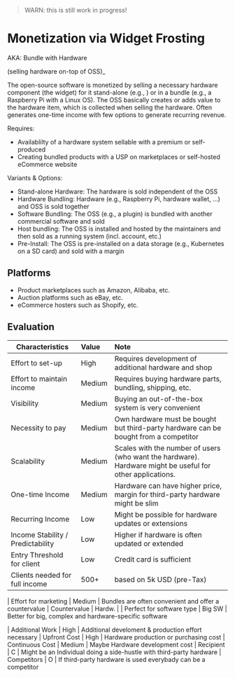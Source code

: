 > WARN: this is still work in progress!

# Monetization via Widget Frosting
AKA: Bundle with Hardware

(selling hardware on-top of OSS)_

The open-source software is monetized by selling a necessary hardware component (the widget) for it stand-alone (e.g., ) or in a bundle (e.g., a Raspberry Pi with a Linux OS). The OSS basically creates or adds value to the hardware item, which is collected when selling the hardware. Often generates one-time income with few options to generate recurring revenue.

Requires:
* Availablilty of a hardware system sellable with a premium or self-produced
* Creating bundled products with a USP on marketplaces or self-hosted eCommerce website

Variants & Options:
* Stand-alone Hardware: The hardware is sold independent of the OSS
* Hardware Bundling: Hardware (e.g., Raspberry Pi, hardware wallet, ...) and OSS is sold together
* Software Bundling: The OSS (e.g., a plugin) is bundled with another commercial software and sold
* Host bundling: The OSS is installed and hosted by the maintainers and then sold as a running system (incl. account, etc.)
* Pre-Install: The OSS is pre-installed on a data storage (e.g., Kubernetes on a SD card) and sold with a margin

## Platforms
* Product marketplaces such as Amazon, Alibaba, etc.
* Auction platforms such as eBay, etc.
* eCommerce hosters such as Shopify, etc.

## Evaluation

| Characteristics                   | Value  | Note |
| --------------------------------- |:------ |:---- |
| Effort to set-up                  | High   | Requires development of additional hardware and shop
| Effort to maintain income         | Medium | Requires buying hardware parts, bundling, shipping, etc.
| Visibility                        | Medium | Buying an out-of-the-box system is very convenient
| Necessity to pay                  | Medium | Own hardware must be bought but third-party hardware can be bought from a competitor
| Scalability                       | Medium | Scales with the number of users (who want the hardware). Hardware might be useful for other applications.
| One-time Income                   | Medium | Hardware can have higher price, margin for third-party hardware might be slim
| Recurring Income                  | Low    | Might be possible for hardware updates or extensions
| Income Stability / Predictability | Low    | Higher if hardware is often updated or extended
| Entry Threshold for client        | Low    | Credit card is sufficient
| Clients needed for full income    | 500+   | based on 5k USD (pre-Tax)

| Effort for marketing              | Medium | Bundles are often convenient and offer a countervalue
| Countervalue                      | Hardw. | 
| Perfect for software type         | Big SW | Better for big, complex and hardware-specific software

| Additional Work                   | High   | Additional develoment & production effort necessary
| Upfront Cost                      | High   | Hardware production or purchasing cost
| Continuous Cost                   | Medium | Maybe Hardware development cost
| Recipient                         | C      | Might be an Individual doing a side-hustle with third-party hardware
| Competitors                       | O      | If third-party hardware is used everybady can be a competitor


